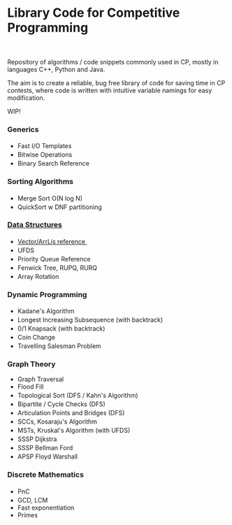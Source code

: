 # Library Code for Competitive Programming <br /> <img  src="https://img.shields.io/badge/C%2B%2B-11.3.0-purple"  height="17"  /> <img  src="https://img.shields.io/badge/Python-3.8.13-blue"  height="17"  /> <img  src="https://img.shields.io/badge/Java-11.0.19-orange"  height="17"  />
Repository of algorithms / code snippets commonly used in CP, mostly in languages C++, Python and Java.

The aim is to create a reliable, bug free library of code for saving time in CP contests, where code is written with intuitive variable namings for easy modification.

WIP!


### Generics
- Fast I/O Templates  <a href="CPP/fast-template.cpp"><img  src="https://img.shields.io/badge/c%2B%2B-purple"  height="17"  /></a> <a href="PY/fastio.py"><img  src="https://img.shields.io/badge/python-blue"  height="17"  /></a>
 <a href="JAVA/io_reference.java"><img  src="https://img.shields.io/badge/java-orange"  height="17"  /></a>
- Bitwise Operations <a href="CPP/bitwise-reference.cpp"><img  src="https://img.shields.io/badge/c%2B%2B-purple"  height="17"  /></a>
- Binary Search Reference <a href="PY/binarysearch.py"><img  src="https://img.shields.io/badge/python-blue"  height="17"  /></a>

### Sorting Algorithms
- Merge Sort O(N log N)  <a href="PY/mergesort.py"><img  src="https://img.shields.io/badge/python-blue"  height="17"  /></a> <a href="JAVA/MergeSort.java"><img  src="https://img.shields.io/badge/java-orange"  height="17"  /></a>
- QuickSort w DNF partitioning  <a href="PY/quicksort.py"><img  src="https://img.shields.io/badge/python-blue"  height="17"  />

### Data Structures
- Vector/ArrLis reference <a href="CPP/vector-tuple-sort.cpp"><img  src="https://img.shields.io/badge/c%2B%2B-purple"  height="17"  /></a> <a href="JAVA/basic_ds_reference.java"><img  src="https://img.shields.io/badge/java-orange"  height="17"  /></a>
- UFDS <a href="CPP/ufds.cpp"><img  src="https://img.shields.io/badge/c%2B%2B-purple"  height="17"  /></a> <a href="PY/ufds.py"><img  src="https://img.shields.io/badge/python-blue"  height="17"  /></a> <a href="JAVA/ufds.java"><img  src="https://img.shields.io/badge/java-orange"  height="17"  /></a>
- Priority Queue Reference <a href="PY/pq.py"><img  src="https://img.shields.io/badge/python-blue"  height="17"  /></a>
- Fenwick Tree, RUPQ, RURQ <a href="CPP/fenwicktree.cpp"><img  src="https://img.shields.io/badge/c%2B%2B-purple"  height="17"  /></a>
- Array Rotation  <a href="PY/arrayrotation.py"><img  src="https://img.shields.io/badge/python-blue"  height="17"  /></a>

### Dynamic Programming
- Kadane's Algorithm <a href="CPP/kadane.cpp"><img  src="https://img.shields.io/badge/c%2B%2B-purple"  height="17"  /></a> <a href="PY/kadane.py"><img  src="https://img.shields.io/badge/python-blue"  height="17"  /></a>
- Longest Increasing Subsequence (with backtrack) <a href="CPP/LIS.cpp"><img  src="https://img.shields.io/badge/c%2B%2B-purple"  height="17"  /></a> <a href="PY/LIS.py"><img  src="https://img.shields.io/badge/python-blue"  height="17"  /></a>
- 0/1 Knapsack (with backtrack) <a href="CPP/knapsack.cpp"><img  src="https://img.shields.io/badge/c%2B%2B-purple"  height="17"  /></a> <a href="PY/lru_knapsack.py"><img  src="https://img.shields.io/badge/python-blue"  height="17"  /></a>
- Coin Change <a href="CPP/coinchange.cpp"><img  src="https://img.shields.io/badge/c%2B%2B-purple"  height="17"  /></a> <a href="PY/coinchange.py"><img  src="https://img.shields.io/badge/python-blue"  height="17"  /></a>
- Travelling Salesman Problem <a href="CPP/tsp.cpp"><img  src="https://img.shields.io/badge/c%2B%2B-purple"  height="17"  /></a> <a href="PY/tsp.py"><img  src="https://img.shields.io/badge/python-blue"  height="17"  /></a>

### Graph Theory
 - Graph Traversal
 - Flood Fill
 - Topological Sort (DFS / Kahn's Algorithm) <a href="CPP/toposort.cpp"><img  src="https://img.shields.io/badge/c%2B%2B-purple"  height="17"  /></a>
 - Bipartite / Cycle Checks (DFS) <a href="CPP/bipartite_cycle.cpp"><img  src="https://img.shields.io/badge/c%2B%2B-purple"  height="17"  /></a>
 - Articulation Points and Bridges (DFS) <a href="CPP/apnb.cpp"><img  src="https://img.shields.io/badge/c%2B%2B-purple"  height="17"  /></a>
- SCCs, Kosaraju's Algorithm <a href="CPP/kosaraju.cpp"><img  src="https://img.shields.io/badge/c%2B%2B-purple"  height="17"  /></a> <a href="PY/kosaraju.py"><img  src="https://img.shields.io/badge/python-blue"  height="17"  /></a>
- MSTs, Kruskal's Algorithm (with UFDS) <a href="CPP/kruskal.cpp"><img  src="https://img.shields.io/badge/c%2B%2B-purple"  height="17"  /></a>
- SSSP Dijkstra <a href="CPP/dijkstra.cpp"><img  src="https://img.shields.io/badge/c%2B%2B-purple"  height="17"  /></a> <a href="PY/dijkstra.py"><img  src="https://img.shields.io/badge/python-blue"  height="17"  /></a>
- SSSP Bellman Ford <a href="CPP/bellman.cpp"><img  src="https://img.shields.io/badge/c%2B%2B-purple"  height="17"  /></a> <a href="PY/bellman.py"><img  src="https://img.shields.io/badge/python-blue"  height="17"  /></a>
- APSP Floyd Warshall <a href="CPP/floyd.cpp"><img  src="https://img.shields.io/badge/c%2B%2B-purple"  height="17"  /></a> <a href="PY/floyd.py"><img  src="https://img.shields.io/badge/python-blue"  height="17"  /></a>

### Discrete Mathematics
- PnC <a href="CPP/pnc.cpp"><img  src="https://img.shields.io/badge/c%2B%2B-purple"  height="17"  /></a>
- GCD, LCM <a href="CPP/numbertheory.cpp"><img  src="https://img.shields.io/badge/c%2B%2B-purple"  height="17"  /></a>
- Fast exponentiation
- Primes
